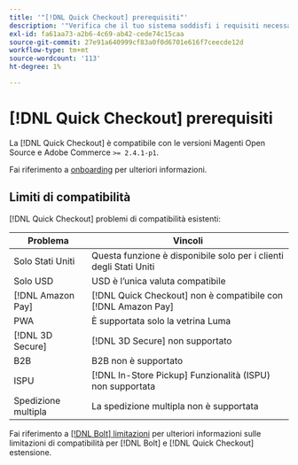 ```yaml
---
title: '"[!DNL Quick Checkout] prerequisiti"'
description: '"Verifica che il tuo sistema soddisfi i requisiti necessari per utilizzare il [!DNL Quick Checkout] per l''estensione Adobe Commerce."'
exl-id: fa61aa73-a2b6-4c69-ab42-cede74c15caa
source-git-commit: 27e91a640999cf83a0f0d6701e616f7ceecde12d
workflow-type: tm+mt
source-wordcount: '113'
ht-degree: 1%

---
```


# [!DNL Quick Checkout] prerequisiti

La [!DNL Quick Checkout] è compatibile con le versioni Magenti Open Source e Adobe Commerce `>= 2.4.1-p1`.

Fai riferimento a [onboarding](../quick-checkout/onboarding.md) per ulteriori informazioni.

## Limiti di compatibilità

[!DNL Quick Checkout] problemi di compatibilità esistenti:

| **Problema** | **Vincoli** |
|----------------|-----------------|
| Solo Stati Uniti | Questa funzione è disponibile solo per i clienti degli Stati Uniti |
| Solo USD | USD è l’unica valuta compatibile |
| [!DNL Amazon Pay] | [!DNL Quick Checkout] non è compatibile con [!DNL Amazon Pay] |
| PWA | È supportata solo la vetrina Luma |
| [!DNL 3D Secure] | [!DNL 3D Secure] non supportato |
| B2B | B2B non è supportato |
| ISPU | [!DNL In-Store Pickup] Funzionalità (ISPU) non supportata |
| Spedizione multipla | La spedizione multipla non è supportata |

Fai riferimento a [[!DNL Bolt] limitazioni](https://help.bolt.com/integrations/adobe-quick-checkout/set-up/#limitations) per ulteriori informazioni sulle limitazioni di compatibilità per [!DNL Bolt] e [!DNL Quick Checkout] estensione.
